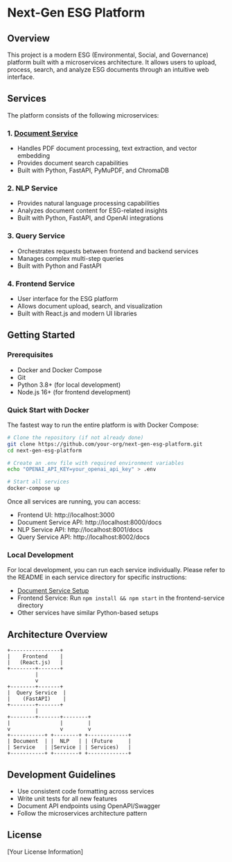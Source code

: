# Next-Gen ESG Platform

## Overview

This project is a modern ESG (Environmental, Social, and Governance) platform built with a microservices architecture. It allows users to upload, process, search, and analyze ESG documents through an intuitive web interface.

## Services

The platform consists of the following microservices:

### 1. [Document Service](./document-service/README.md)

- Handles PDF document processing, text extraction, and vector embedding
- Provides document search capabilities
- Built with Python, FastAPI, PyMuPDF, and ChromaDB

### 2. NLP Service

- Provides natural language processing capabilities
- Analyzes document content for ESG-related insights
- Built with Python, FastAPI, and OpenAI integrations

### 3. Query Service

- Orchestrates requests between frontend and backend services
- Manages complex multi-step queries
- Built with Python and FastAPI

### 4. Frontend Service

- User interface for the ESG platform
- Allows document upload, search, and visualization
- Built with React.js and modern UI libraries

## Getting Started

### Prerequisites

- Docker and Docker Compose
- Git
- Python 3.8+ (for local development)
- Node.js 16+ (for frontend development)

### Quick Start with Docker

The fastest way to run the entire platform is with Docker Compose:

```bash
# Clone the repository (if not already done)
git clone https://github.com/your-org/next-gen-esg-platform.git
cd next-gen-esg-platform

# Create an .env file with required environment variables
echo "OPENAI_API_KEY=your_openai_api_key" > .env

# Start all services
docker-compose up
```

Once all services are running, you can access:

- Frontend UI: http://localhost:3000
- Document Service API: http://localhost:8000/docs
- NLP Service API: http://localhost:8001/docs
- Query Service API: http://localhost:8002/docs

### Local Development

For local development, you can run each service individually. Please refer to the README in each service directory for specific instructions:

- [Document Service Setup](./document-service/README.md)
- Frontend Service: Run `npm install && npm start` in the frontend-service directory
- Other services have similar Python-based setups

## Architecture Overview

```
+----------------+
|    Frontend    |
|   (React.js)   |
+--------+-------+
         |
         v
+--------+-------+
|  Query Service  |
|    (FastAPI)    |
+--------+-------+
         |
+--------+-------+--------+
|                |        |
v                v        v
+-----------+ +--------+ +-------------+
| Document  | |  NLP   | | (Future     |
| Service   | |Service | | Services)   |
+-----------+ +--------+ +-------------+
```

## Development Guidelines

- Use consistent code formatting across services
- Write unit tests for all new features
- Document API endpoints using OpenAPI/Swagger
- Follow the microservices architecture pattern

## License

[Your License Information]
